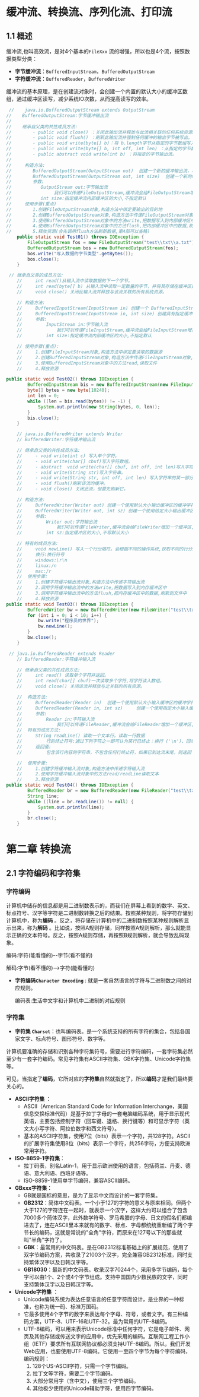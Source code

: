 # 缓冲流、转换流、序列化流、打印流

## 1.1 概述

缓冲流,也叫高效流，是对4个基本的`FileXxx` 流的增强，所以也是4个流，按照数据类型分类：

* **字节缓冲流**：`BufferedInputStream`，`BufferedOutputStream` 
* **字符缓冲流**：`BufferedReader`，`BufferedWriter`

缓冲流的基本原理，是在创建流对象时，会创建一个内置的默认大小的缓冲区数组，通过缓冲区读写，减少系统IO次数，从而提高读写的效率。

```java
 //    java.io.BufferedOutputStream extends OutputStream
//    BufferedOutputStream:字节缓冲输出流
//
//    继承自父类的共性成员方法:
//        - public void close() ：关闭此输出流并释放与此流相关联的任何系统资源。
//        - public void flush() ：刷新此输出流并强制任何缓冲的输出字节被写出。
//        - public void write(byte[] b)：将 b.length字节从指定的字节数组写入此输出流。
//        - public void write(byte[] b, int off, int len) ：从指定的字节数组写入 len字节，从偏移量 off开始输出到此输出流。
//        - public abstract void write(int b) ：将指定的字节输出流。
//
//     构造方法:
//        BufferedOutputStream(OutputStream out)  创建一个新的缓冲输出流，以将数据写入指定的底层输出流。
//        BufferedOutputStream(OutputStream out, int size)  创建一个新的缓冲输出流，以将具有指定缓冲区大小的数据写入指定的底层输出流。
//        参数:
//           OutputStream out:字节输出流
//                我们可以传递FileOutputStream,缓冲流会给FileOutputStream增加一个缓冲区,提高FileOutputStream的写入效率
//           int size:指定缓冲流内部缓冲区的大小,不指定默认
//     使用步骤(重点)
//        1.创建FileOutputStream对象,构造方法中绑定要输出的目的地
//        2.创建BufferedOutputStream对象,构造方法中传递FileOutputStream对象对象,提高FileOutputStream对象效率
//        3.使用BufferedOutputStream对象中的方法write,把数据写入到内部缓冲区中
//        4.使用BufferedOutputStream对象中的方法flush,把内部缓冲区中的数据,刷新到文件中
//        5.释放资源(会先调用flush方法刷新数据,第4部可以省略)
    public static void Test01() throws IOException {
        FileOutputStream fos = new FileOutputStream("test\\txt\\a.txt");
        BufferedOutputStream bos = new BufferedOutputStream(fos);
        bos.write("写入数据的字节类型".getBytes());
        bos.close();
    }

 // 继承自父类的成员方法:
    //     int read()从输入流中读取数据的下一个字节。
    //     int read(byte[] b) 从输入流中读取一定数量的字节，并将其存储在缓冲区数组 b 中。
    //     void close() 关闭此输入流并释放与该流关联的所有系统资源。

    // 构造方法:
    //     BufferedInputStream(InputStream in) 创建一个 BufferedInputStream 并保存其参数，即输入流 in，以便将来使用。
    //     BufferedInputStream(InputStream in, int size) 创建具有指定缓冲区大小的 BufferedInputStream 并保存其参数，即输入流 in，以便将来使用。
    //     参数:
    //         InputStream in:字节输入流
    //             我们可以传递FileInputStream,缓冲流会给FileInputStream增加一个缓冲区,提高FileInputStream的读取效率
    //         int size:指定缓冲流内部缓冲区的大小,不指定默认

    // 使用步骤(重点):
    //     1.创建FileInputStream对象,构造方法中绑定要读取的数据源
    //     2.创建BufferedInputStream对象,构造方法中传递FileInputStream对象,提高FileInputStream对象的读取效率
    //     3.使用BufferedInputStream对象中的方法read,读取文件
    //     4.释放资源

public static void Test02() throws IOException {
        BufferedInputStream bis = new BufferedInputStream(new FileInputStream("test\\txt\\a.txt"));
        byte[] bytes = new byte[10240];
        int len = 0;
        while ((len = bis.read(bytes)) != -1) {
            System.out.println(new String(bytes, 0, len));
        }
        bis.close();
    }
```

```java
    // java.io.BufferedWriter extends Writer
    // BufferedWriter:字符缓冲输出流

    // 继承自父类的共性成员方法:
    //     - void write(int c) 写入单个字符。
    //     - void write(char[] cbuf)写入字符数组。
    //     - abstract  void write(char[] cbuf, int off, int len)写入字符数组的某一部分,off数组的开始索引,len写的字符个数。
    //     - void write(String str)写入字符串。
    //     - void write(String str, int off, int len) 写入字符串的某一部分,off字符串的开始索引,len写的字符个数。
    //     - void flush()刷新该流的缓冲。
    //     - void close() 关闭此流，但要先刷新它。

    // 构造方法:
    //     BufferedWriter(Writer out) 创建一个使用默认大小输出缓冲区的缓冲字符输出流。
    //     BufferedWriter(Writer out, int sz) 创建一个使用给定大小输出缓冲区的新缓冲字符输出流。
    //     参数:
    //         Writer out:字符输出流
    //             我们可以传递FileWriter,缓冲流会给FileWriter增加一个缓冲区,提高FileWriter的写入效率
    //         int sz:指定缓冲区的大小,不写默认大小

    // 特有的成员方法:
    //     void newLine() 写入一个行分隔符。会根据不同的操作系统,获取不同的行分隔符
    //     换行:换行符号
    //     windows:\r\n
    //     linux:/n
    //     mac:/r
    //  使用步骤:
    //     1.创建字符缓冲输出流对象,构造方法中传递字符输出流
    //     2.调用字符缓冲输出流中的方法write,把数据写入到内存缓冲区中
    //     3.调用字符缓冲输出流中的方法flush,把内存缓冲区中的数据,刷新到文件中
    //     4.释放资源
public static void Test03() throws IOException {
        BufferedWriter bw = new BufferedWriter(new FileWriter("test\\txt\\a.txt"));
        for (int i = 0; i < 10; i++) {
            bw.write("程序员的世界");
            bw.newLine();
        }
        bw.close();
    }

 // java.io.BufferedReader extends Reader
    // BufferedReader:字符缓冲输入流

    // 继承自父类的共性成员方法:
    //     int read() 读取单个字符并返回。
    //     int read(char[] cbuf)一次读取多个字符,将字符读入数组。
    //     void close() 关闭该流并释放与之关联的所有资源。

    //  构造方法:
    //     BufferedReader(Reader in)  创建一个使用默认大小输入缓冲区的缓冲字符输入流。
    //     BufferedReader(Reader in, int sz)     创建一个使用指定大小输入缓冲区的缓冲字符输入流。
    //     参数:
    //         Reader in:字符输入流
    //             我们可以传递FileReader,缓冲流会给FileReader增加一个缓冲区,提高FileReader的读取效率
    //  特有的成员方法:
    //     String readLine() 读取一个文本行。读取一行数据
    //         行的终止符号:通过下列字符之一即可认为某行已终止：换行 ('\n')、回车 ('\r') 或回车后直接跟着换行(\r\n)。
    //     返回值:
    //         包含该行内容的字符串，不包含任何行终止符，如果已到达流末尾，则返回 null

    //  使用步骤:
    //     1.创建字符缓冲输入流对象,构造方法中传递字符输入流
    //     2.使用字符缓冲输入流对象中的方法read/readLine读取文本
    //     3.释放资源
public static void Test04() throws IOException {
        BufferedReader br = new BufferedReader(new FileReader("test\\txt\\a.txt"));
        String line;
        while ((line = br.readLine()) != null) {
            System.out.println(line);
        }
        br.close();
    }
```

# 第二章 转换流

## 2.1 字符编码和字符集

### 字符编码

计算机中储存的信息都是用二进制数表示的，而我们在屏幕上看到的数字、英文、标点符号、汉字等字符是二进制数转换之后的结果。按照某种规则，将字符存储到计算机中，称为**编码** 。反之，将存储在计算机中的二进制数按照某种规则解析显示出来，称为**解码** 。比如说，按照A规则存储，同样按照A规则解析，那么就能显示正确的文本符号。反之，按照A规则存储，再按照B规则解析，就会导致乱码现象。

编码:字符(能看懂的)--字节(看不懂的)

解码:字节(看不懂的)-->字符(能看懂的)

* **字符编码`Character Encoding`** : 就是一套自然语言的字符与二进制数之间的对应规则。

  编码表:生活中文字和计算机中二进制的对应规则

### 字符集

* **字符集 `Charset`**：也叫编码表。是一个系统支持的所有字符的集合，包括各国家文字、标点符号、图形符号、数字等。

计算机要准确的存储和识别各种字符集符号，需要进行字符编码，一套字符集必然至少有一套字符编码。常见字符集有ASCII字符集、GBK字符集、Unicode字符集等。

可见，当指定了**编码**，它所对应的**字符集**自然就指定了，所以**编码**才是我们最终要关心的。

* **ASCII字符集** ：
  * ASCII（American Standard Code for Information Interchange，美国信息交换标准代码）是基于拉丁字母的一套电脑编码系统，用于显示现代英语，主要包括控制字符（回车键、退格、换行键等）和可显示字符（英文大小写字符、阿拉伯数字和西文符号）。
  * 基本的ASCII字符集，使用7位（bits）表示一个字符，共128字符。ASCII的扩展字符集使用8位（bits）表示一个字符，共256字符，方便支持欧洲常用字符。
* **ISO-8859-1字符集**：
  * 拉丁码表，别名Latin-1，用于显示欧洲使用的语言，包括荷兰、丹麦、德语、意大利语、西班牙语等。
  * ISO-8859-1使用单字节编码，兼容ASCII编码。
* **GBxxx字符集**：
  * GB就是国标的意思，是为了显示中文而设计的一套字符集。
  * **GB2312**：简体中文码表。一个小于127的字符的意义与原来相同。但两个大于127的字符连在一起时，就表示一个汉字，这样大约可以组合了包含7000多个简体汉字，此外数学符号、罗马希腊的字母、日文的假名们都编进去了，连在ASCII里本来就有的数字、标点、字母都统统重新编了两个字节长的编码，这就是常说的"全角"字符，而原来在127号以下的那些就叫"半角"字符了。
  * **GBK**：最常用的中文码表。是在GB2312标准基础上的扩展规范，使用了双字节编码方案，共收录了21003个汉字，完全兼容GB2312标准，同时支持繁体汉字以及日韩汉字等。
  * **GB18030**：最新的中文码表。收录汉字70244个，采用多字节编码，每个字可以由1个、2个或4个字节组成。支持中国国内少数民族的文字，同时支持繁体汉字以及日韩汉字等。
* **Unicode字符集** ：
  * Unicode编码系统为表达任意语言的任意字符而设计，是业界的一种标准，也称为统一码、标准万国码。
  * 它最多使用4个字节的数字来表达每个字母、符号，或者文字。有三种编码方案，UTF-8、UTF-16和UTF-32。最为常用的UTF-8编码。
  * UTF-8编码，可以用来表示Unicode标准中任何字符，它是电子邮件、网页及其他存储或传送文字的应用中，优先采用的编码。互联网工程工作小组（IETF）要求所有互联网协议都必须支持UTF-8编码。所以，我们开发Web应用，也要使用UTF-8编码。它使用一至四个字节为每个字符编码，编码规则：
    1. 128个US-ASCII字符，只需一个字节编码。
    2. 拉丁文等字符，需要二个字节编码。 
    3. 大部分常用字（含中文），使用三个字节编码。
    4. 其他极少使用的Unicode辅助字符，使用四字节编码。